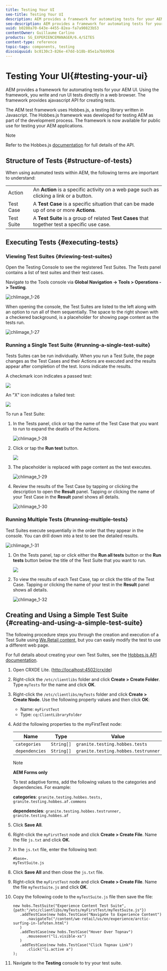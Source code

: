 ```yaml
---
title: Testing Your UI
seo-title: Testing Your UI
description: AEM provides a framework for automating tests for your AEM UI
seo-description: AEM provides a framework for automating tests for your AEM UI
uuid: b0280a70-643e-4455-82ea-fa7a90823b53
contentOwner: Guillaume Carlino
products: SG_EXPERIENCEMANAGER/6.4/SITES
content-type: reference
topic-tags: components, testing
discoiquuid: bc0130c3-826e-47dd-b18b-85e1a7bb9936
---
```


# Testing Your UI{#testing-your-ui}

AEM provides a framework for automating tests for your AEM UI. Using the framework, you write and run UI tests directly in a web browser. The framework provides ajavascript API for creating tests.

The AEM test framework uses Hobbes.js, a testing library written in Javascript. The Hobbes.js framework was developed for testing AEM as part of the development process. The framework is now available for public use for testing your AEM applications.

>[!NOTE]
>
>Refer to the Hobbes.js [documentation](https://helpx.adobe.com/experience-manager/6-4/sites/developing/using/reference-materials/test-api/index.html) for full details of the API.

## Structure of Tests {#structure-of-tests}

When using automated tests within AEM, the following terms are important to understand:

|||
|---|---|
| Action |An **Action** is a specific activity on a web page such as clicking a link or a button. |
| Test Case |A **Test Case** is a specific situation that can be made up of one or more **Actions**. |
| Test Suite |A **Test Suite** is a group of related **Test Cases** that together test a specific use case. |

## Executing Tests {#executing-tests}

### Viewing Test Suites {#viewing-test-suites}

Open the Testing Console to see the registered Test Suites. The Tests panel contains a list of test suites and their test cases.

Navigate to the Tools console via **Global Navigation -&gt; Tools &gt; Operations -&gt; Testing**.

![chlimage_1-26](assets/chlimage_1-26.png)

When opening the console, the Test Suites are listed to the left along with an option to run all of them sequentially. The space to the right shown with a checkered background, is a placeholder for showing page content as the tests run.

![chlimage_1-27](assets/chlimage_1-27.png) 

### Running a Single Test Suite {#running-a-single-test-suite}

Tests Suites can be run individually. When you run a Test Suite, the page changes as the Test Cases and their Actions are executed and the results appear after completion of the test. Icons indicate the results.

A checkmark icon indicates a passed test:

![](do-not-localize/chlimage_1-5.png)

An "X" icon indicates a failed test:

![](do-not-localize/chlimage_1-6.png)

To run a Test Suite:

1. In the Tests panel, click or tap the name of the Test Case that you want to run to expand the deatils of the Actions.

   ![chlimage_1-28](assets/chlimage_1-28.png)

1. Click or tap the **Run test** button.

   ![](do-not-localize/chlimage_1-7.png)

1. The placeholder is replaced with page content as the test executes.

   ![chlimage_1-29](assets/chlimage_1-29.png)

1. Review the results of the Test Case by tapping or clicking the description to open the **Result** panel. Tapping or clicking the name of your Test Case in the **Result** panel shows all details.

   ![chlimage_1-30](assets/chlimage_1-30.png)

### Running Multiple Tests {#running-multiple-tests}

Test Suites execute sequentially in the order that they appear in the console. You can drill down into a test to see the detailed results.

![chlimage_1-31](assets/chlimage_1-31.png)

1. On the Tests panel, tap or click either the **Run all tests** button or the **Run tests** button below the title of the Test Suite that you want to run.

   ![](do-not-localize/chlimage_1-8.png)

1. To view the results of each Test Case, tap or click the title of the Test Case. Tapping or clicking the name of your test in the **Result** panel shows all details.

   ![chlimage_1-32](assets/chlimage_1-32.png)

## Creating and Using a Simple Test Suite {#creating-and-using-a-simple-test-suite}

The following procedure steps you through the creation and execution of a Test Suite using [We.Retail content](/help/sites-developing/we-retail.md), but you can easily modify the test to use a different web page.

For full details about creating your own Test Suites, see the [Hobbes.js API documentation](https://helpx.adobe.com/experience-manager/6-4/sites/developing/using/reference-materials/test-api/index.html).

1. Open CRXDE Lite. ([http://localhost:4502/crx/de](http://localhost:4502/crx/de))
1. Right-click the `/etc/clientlibs` folder and click **Create > Create Folder**. Type `myTests` for the name and click **OK**.
1. Right-click the `/etc/clientlibs/myTests` folder and click **Create &gt; Create Node**. Use the following property values and then click **OK**:

    * Name: `myFirstTest`
    * Type: `cq:ClientLibraryFolder`

1. Add the following properties to the myFirstTest node:

   | Name |Type |Value |
   |---|---|---|
   | `categories` |`String[]` | `granite.testing.hobbes.tests` |
   | `dependencies` |`String[]` | `granite.testing.hobbes.testrunner` |

   >[!NOTE]
   >
   >**AEM Forms only**
   >
   >To test adaptive forms, add the following values to the categories and dependencies. For example:
   >
   >**categories**: `granite.testing.hobbes.tests, granite.testing.hobbes.af.commons`
   >
   >**dependencies**: `granite.testing.hobbes.testrunner, granite.testing.hobbes.af`

1. Click **Save All**.
1. Right-click the `myFirstTest` node and click **Create > Create File**. Name the file `js.txt` and click **OK**.
1. In the `js.txt` file, enter the following text:

   ```
   #base=.
   myTestSuite.js
   ```

1. Click **Save All** and then close the `js.txt` file.
1. Right-click the `myFirstTest` node and click **Create > Create File**. Name the file `myTestSuite.js` and click **OK**.
1. Copy the following code to the `myTestSuite.js` file then save the file:

   ```
   new hobs.TestSuite("Experience Content Test Suite", {path:"/etc/clientlibs/myTests/myFirstTest/myTestSuite.js"})
      .addTestCase(new hobs.TestCase("Navigate to Experience Content")
         .navigateTo("/content/we-retail/us/en/experience/arctic-surfing-in-lofoten.html")
      )
      .addTestCase(new hobs.TestCase("Hover Over Topnav")
         .mouseover("li.visible-xs")
      )
      .addTestCase(new hobs.TestCase("Click Topnav Link")
         .click("li.active a")
   );
   ```

1. Navigate to the **Testing** console to try your test suite.

